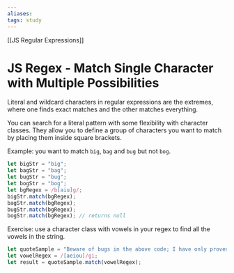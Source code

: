 ```yaml
---
aliases:
tags: study
---
```

[[JS Regular Expressions]]
# JS Regex - Match Single Character with Multiple Possibilities
Literal and wildcard characters in regular expressions are the extremes, where one finds exact matches and the other matches everything.

You can search for a literal pattern with some flexibility with character classes. They allow you to define a group of characters you want to match by placing them inside square brackets.

Example: you want to match `big`, `bag` and `bug` but not `bog`.

```js
let bigStr = "big";
let bagStr = "bag";
let bugStr = "bug";
let bogStr = "bog";
let bgRegex = /b[aiu]g/;
bigStr.match(bgRegex);
bagStr.match(bgRegex);
bugStr.match(bgRegex);
bogStr.match(bgRegex); // returns null
```

Exercise: use a character class with vowels in your regex to find all the vowels in the string.

```js
let quoteSample = "Beware of bugs in the above code; I have only proved it correct, not tried it.";
let vowelRegex = /[aeiou]/gi;
let result = quoteSample.match(vowelRegex);
```